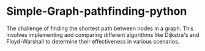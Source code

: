 # Simple-Graph-pathfinding-python
The challenge of finding the shortest path between nodes in a graph. This involves implementing and comparing different algorithms like Dijkstra's and Floyd-Warshall to determine their effectiveness in various scenarios.
